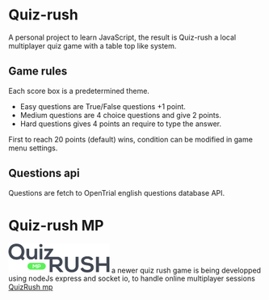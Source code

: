 # Quiz-rush
A personal project to learn JavaScript, the result is Quiz-rush a local multiplayer quiz game with a table top like system.

## Game rules
Each score box is a predetermined theme. 
* Easy questions are True/False questions +1 point.
* Medium questions are 4 choice questions and give 2 points.
* Hard questions gives 4 points an require to type the answer.

First to reach 20 points (default) wins, condition can be modified in game menu settings.


## Questions api
Questions are fetch to OpenTrial english questions database API.

# Quiz-rush MP
<c><img src='https://raw.githubusercontent.com/wxssym/QuizRushMP/feb32e6a22c4a4db3507ebc55a1ab2c5ea13bad2/public/assets/logo.svg' width="200" ></img></c>
a newer quiz rush game is being developped using nodeJs express and socket io, to handle online multiplayer sessions
[QuizRush mp](https://github.com/wxssym/QuizRushMP)
